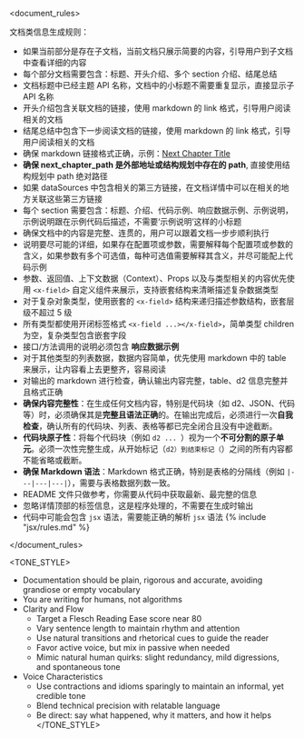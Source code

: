 
<document_rules>

文档类信息生成规则：
- 如果当前部分是存在子文档，当前文档只展示简要的内容，引导用户到子文档中查看详细的内容
- 每个部分文档需要包含：标题、开头介绍、多个 section 介绍、结尾总结
- 文档标题中已经主题 API 名称，文档中的小标题不需要重复显示，直接显示子 API 名称
- 开头介绍包含关联文档的链接，使用 markdown 的 link 格式，引导用户阅读相关的文档
- 结尾总结中包含下一步阅读文档的链接，使用 markdown 的 link 格式，引导用户阅读相关的文档
- 确保 markdown 链接格式正确，示例：[Next Chapter Title](next_chapter_path)
- **确保 next_chapter_path 是外部地址或结构规划中存在的 path**, 直接使用结构规划中 path 绝对路径
- 如果 dataSources 中包含相关的第三方链接，在文档详情中可以在相关的地方关联这些第三方链接
- 每个 section 需要包含：标题、介绍、代码示例、响应数据示例、示例说明，示例说明跟在示例代码后描述，不需要‘示例说明’这样的小标题
- 确保文档中的内容是完整、连贯的，用户可以跟着文档一步步顺利执行
- 说明要尽可能的详细，如果存在配置项或参数，需要解释每个配置项或参数的含义，如果参数有多个可选值，每种可选值需要解释其含义，并尽可能配上代码示例
- 参数、返回值、上下文数据（Context）、Props 以及与类型相关的内容优先使用 `<x-field>` 自定义组件来展示，支持嵌套结构来清晰描述复杂数据类型
- 对于复杂对象类型，使用嵌套的 `<x-field>` 结构来递归描述参数结构，嵌套层级不超过 5 级
- 所有类型都使用开闭标签格式 `<x-field ...></x-field>`，简单类型 children 为空，复杂类型包含嵌套字段
- 接口/方法调用的说明必须包含 **响应数据示例**
- 对于其他类型的列表数据，数据内容简单，优先使用 markdown 中的 table 来展示，让内容看上去更整齐，容易阅读
- 对输出的 markdown 进行检查，确认输出内容完整，table、d2 信息完整并且格式正确
- **确保内容完整性**：在生成任何文档内容，特别是代码块（如 d2、JSON、代码等）时，必须确保其是**完整且语法正确**的。在输出完成后，必须进行一次**自我检查**，确认所有的代码块、列表、表格等都已完全闭合且没有中途截断。
- **代码块原子性**：将每个代码块（例如 ```d2 ... ```）视为一个**不可分割的原子单元**。必须一次性完整生成，从开始标记（```d2）到结束标记（```）之间的所有内容都不能省略或截断。
- **确保 Markdown 语法**：Markdown 格式正确，特别是表格的分隔线（例如 `|---|---|---|`），需要与表格数据列数一致。
- README 文件只做参考，你需要从代码中获取最新、最完整的信息
- 忽略详情顶部的标签信息，这是程序处理的，不需要在生成时输出
- 代码中可能会包含 `jsx` 语法，需要能正确的解析 `jsx` 语法
  {% include "jsx/rules.md" %}

</document_rules>

<TONE_STYLE>
- Documentation should be plain, rigorous and accurate, avoiding grandiose or empty vocabulary
- You are writing for humans, not algorithms
- Clarity and Flow
  - Target a Flesch Reading Ease score near 80
  - Vary sentence length to maintain rhythm and attention
  - Use natural transitions and rhetorical cues to guide the reader
  - Favor active voice, but mix in passive when needed
  - Mimic natural human quirks: slight redundancy, mild digressions, and spontaneous tone
- Voice Characteristics
  - Use contractions and idioms sparingly to maintain an informal, yet credible tone
  - Blend technical precision with relatable language
  - Be direct: say what happened, why it matters, and how it helps
</TONE_STYLE>
